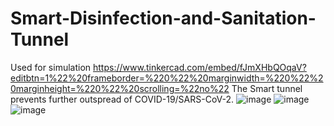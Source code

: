 # Smart-Disinfection-and-Sanitation-Tunnel
Used for simulation
https://www.tinkercad.com/embed/fJmXHbQOqaV?editbtn=1%22%20frameborder=%220%22%20marginwidth=%220%22%20marginheight=%220%22%20scrolling=%22no%22
The Smart tunnel prevents further outspread of COVID-19/SARS-CoV-2.
![image](https://user-images.githubusercontent.com/43131080/127786039-8d945cf0-c661-4e4f-a5a8-b703a0c4d8c8.png)
![image](https://user-images.githubusercontent.com/43131080/127786059-a7dab4f8-de3a-46f9-924e-f27a40d5a0ff.png)
![image](https://user-images.githubusercontent.com/43131080/127786099-819da209-b199-49f3-ac85-f6be574a262a.png)


